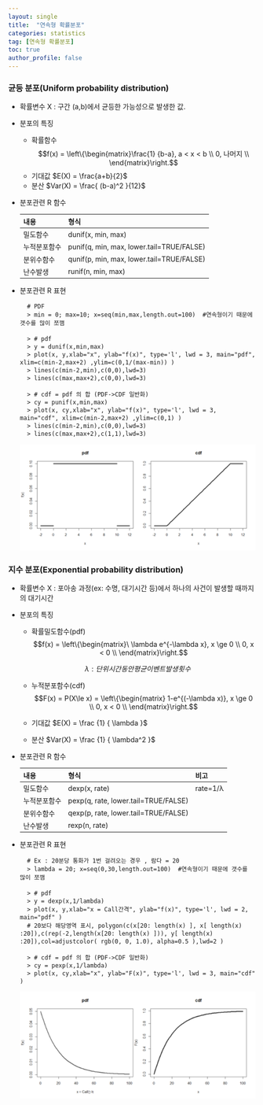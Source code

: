 ```yaml
---
layout: single
title:  "연속형 확률분포"
categories: statistics
tag: [연속형 확률분포]
toc: true
author_profile: false
---
```


### 균등 분포(Uniform probability distribution)

* 확률변수 X : 구간 (a,b)에서 균등한 가능성으로 발생한 값.
* 분포의 특징
  * 확률함수 
   $$f(x) = \left\{\begin{matrix}\frac{1} {b-a}, a < x < b \\ 0, 나머지 \\ \end{matrix}\right.$$
  * 기대값 $E(X) = \frac{a+b}{2}$
  * 분산 $Var(X) = \frac{ (b-a)^2 }{12}$
  
* 분포관련 R 함수

  <table>
    <thead>
      <tr><th>내용</th><th>형식</th></tr>
    </thead>
    <tbody>
      <tr><td>밀도함수</td><td>dunif(x, min, max)</td></tr>    
      <tr><td>누적분포함수</td><td>punif(q, min, max, lower.tail=TRUE/FALSE)</td></tr>    
      <tr><td>분위수함수</td><td>qunif(p, min, max, lower.tail=TRUE/FALSE)</td></tr>    
      <tr><td>난수발생</td><td>runif(n, min, max)</td></tr>                      
    </tbody>
  </table>
  
* 분포관련 R 표현
  
  ``` {R}
    # PDF
    > min = 0; max=10; x=seq(min,max,length.out=100)  #연속형이기 때문에 갯수를 많이 쪼깸

    > # pdf
    > y = dunif(x,min,max)    
    > plot(x, y,xlab="x", ylab="f(x)", type='l', lwd = 3, main="pdf", xlim=c(min-2,max+2) ,ylim=c(0,1/(max-min)) )
    > lines(c(min-2,min),c(0,0),lwd=3)
    > lines(c(max,max+2),c(0,0),lwd=3)
 
    > # cdf = pdf 의 합 (PDF->CDF 일반화)
    > cy = punif(x,min,max)
    > plot(x, cy,xlab="x", ylab="f(x)", type='l', lwd = 3, main="cdf", xlim=c(min-2,max+2) ,ylim=c(0,1) )
    > lines(c(min-2,min),c(0,0),lwd=3)
    > lines(c(max,max+2),c(1,1),lwd=3)    
  ```

  <center><img src="../../images/2022-03-17-contdist/pic-1.png" /></center>  


### 지수 분포(Exponential probability distribution)

* 확률변수 X : 포아송 과정(ex: 수명, 대기시간 등)에서 하나의 사건이 발생할 때까지의 대기시간
* 분포의 특징
  * 확률밀도함수(pdf)
   $$f(x) = \left\{\begin{matrix}\ \lambda e^{-\lambda x}, x  \ge 0 \\ 0, x < 0  \\ \end{matrix}\right.$$

   $$\lambda : 단위시간동안 평균 이벤트 발생횟수$$
  
  * 누적분포함수(cdf)
   $$F(x) = P(X\le x) = \left\{\begin{matrix} 1-e^{(-\lambda x)}, x  \ge 0 \\ 0, x < 0   \\ \end{matrix}\right.$$

  * 기대값 $E(X) = \frac {1} { \lambda }$
  * 분산 $Var(X) = \frac {1} { \lambda^2 }$


* 분포관련 R 함수

  <table>
    <thead>
      <tr><th>내용</th><th>형식</th><th>비고</th></tr>
    </thead>
    <tbody>
      <tr><td>밀도함수</td><td>dexp(x, rate)</td><td>rate=1/λ</td></tr>    
      <tr><td>누적분포함수</td><td>pexp(q, rate, lower.tail=TRUE/FALSE)</td><td></td></tr>    
      <tr><td>분위수함수</td><td>qexp(p, rate, lower.tail=TRUE/FALSE)</td><td></td></tr>    
      <tr><td>난수발생</td><td>rexp(n, rate)</td><td></td></tr>
    </tbody>
  </table>
  
   
* 분포관련 R 표현
  
  ``` {R}
    # Ex : 20분당 통화가 1번 걸려오는 경우 , 람다 = 20
    > lambda = 20; x=seq(0,30,length.out=100)  #연속형이기 때문에 갯수를 많이 쪼깸

    > # pdf
    > y = dexp(x,1/lambda)    
    > plot(x, y,xlab="x = Call간격", ylab="f(x)", type='l', lwd = 2, main="pdf" )
    # 20보다 해당영역 표시, polygon(c(x[20: length(x) ], x[ length(x) :20]),c(rep(-2,length(x[20: length(x) ])), y[ length(x) :20]),col=adjustcolor( rgb(0, 0, 1.0), alpha=0.5 ),lwd=2 )
 
    > # cdf = pdf 의 합 (PDF->CDF 일반화)
    > cy = pexp(x,1/lambda) 
    > plot(x, cy,xlab="x", ylab="F(x)", type='l', lwd = 3, main="cdf" )

  ```

   <center><img src="../../images/2022-03-17-contdist/pic-2.png" /></center>  